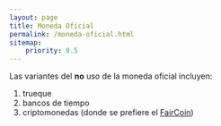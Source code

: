 ```yaml
---
layout: page
title: Moneda Oficial
permalink: /moneda-oficial.html
sitemap:
    priority: 0.5
---
```


Las variantes del **no** uso de la moneda oficial incluyen:

1. trueque
2. bancos de tiempo
3. criptomonedas (donde se prefiere el [FairCoin](https://fair-coin.org/))